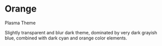 # Orange
Plasma Theme

Slightly transparent and blur dark theme, dominated by very dark grayish blue, combined with dark cyan and orange color elements.
